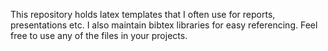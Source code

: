 This repository holds latex templates that I often use for reports, presentations
etc. I also maintain bibtex libraries for easy referencing. Feel free to use any of
the files in your projects.
